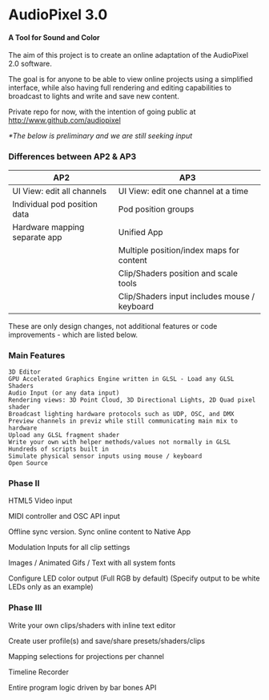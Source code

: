 AudioPixel 3.0
========

#### A Tool for Sound and Color ####

The aim of this project is to create an online adaptation of the AudioPixel 2.0 software.

The goal is for anyone to be able to view online projects using a simplified interface, while also having full rendering and editing capabilities to broadcast to lights and write and save new content.

Private repo for now, with the intention of going public at http://www.github.com/audiopixel


_*The below is preliminary and we are still seeking input_



### Differences between AP2 & AP3 ###

|                          AP2  |                                          AP3 |
|------------------------------ | -------------------------------------------- |
|UI View: edit all channels     | UI View: edit one channel at a time          |
|Individual pod position data   | Pod position groups                          |
|Hardware mapping separate app  | Unified App                                  |
|                               | Multiple position/index maps for content     |
|                               | Clip/Shaders position and scale tools        |
|                               | Clip/Shaders input includes mouse / keyboard |

These are only design changes, not additional features or code improvements - which are listed below.


### Main Features ###
	
	3D Editor
	GPU Accelerated Graphics Engine written in GLSL - Load any GLSL Shaders
	Audio Input (or any data input)
	Rendering views: 3D Point Cloud, 3D Directional Lights, 2D Quad pixel shader
	Broadcast lighting hardware protocols such as UDP, OSC, and DMX
	Preview channels in previz while still communicating main mix to hardware
	Upload any GLSL fragment shader
	Write your own with helper methods/values not normally in GLSL
	Hundreds of scripts built in
	Simulate physical sensor inputs using mouse / keyboard
	Open Source

### Phase II ###

HTML5 Video input

MIDI controller and OSC API input

Offline sync version. Sync online content to Native App

Modulation Inputs for all clip settings

Images / Animated Gifs / Text with all system fonts

Configure LED color output (Full RGB by default)
(Specify output to be white LEDs only as an example)


### Phase III ###

Write your own clips/shaders with inline text editor

Create user profile(s) and save/share presets/shaders/clips

Mapping selections for projections per channel

Timeline Recorder

Entire program logic driven by bar bones API